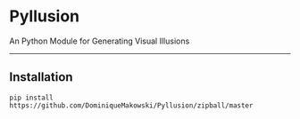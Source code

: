 # Pyllusion
An Python Module for Generating Visual Illusions

-------

## Installation

```
pip install https://github.com/DominiqueMakowski/Pyllusion/zipball/master
```
